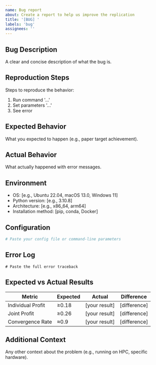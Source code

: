 ```yaml
---
name: Bug report
about: Create a report to help us improve the replication
title: '[BUG] '
labels: 'bug'
assignees: ''
---
```


## Bug Description
A clear and concise description of what the bug is.

## Reproduction Steps
Steps to reproduce the behavior:
1. Run command '...'
2. Set parameters '...'
3. See error

## Expected Behavior
What you expected to happen (e.g., paper target achievement).

## Actual Behavior
What actually happened with error messages.

## Environment
- OS: [e.g., Ubuntu 22.04, macOS 13.0, Windows 11]
- Python version: [e.g., 3.10.8]
- Architecture: [e.g., x86_64, arm64]
- Installation method: [pip, conda, Docker]

## Configuration
```yaml
# Paste your config file or command-line parameters
```

## Error Log
```
# Paste the full error traceback
```

## Expected vs Actual Results
| Metric | Expected | Actual | Difference |
|--------|----------|--------|------------|
| Individual Profit | ≥0.18 | [your result] | [difference] |
| Joint Profit | ≥0.26 | [your result] | [difference] |
| Convergence Rate | ≈0.9 | [your result] | [difference] |

## Additional Context
Any other context about the problem (e.g., running on HPC, specific hardware).
